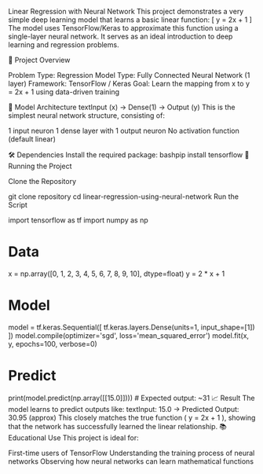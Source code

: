 Linear Regression with Neural Network
This project demonstrates a very simple deep learning model that learns a basic linear function:
[ y = 2x + 1 ]
The model uses TensorFlow/Keras to approximate this function using a single-layer neural network. It serves as an ideal introduction to deep learning and regression problems.

📌 Project Overview

Problem Type: Regression
Model Type: Fully Connected Neural Network (1 layer)
Framework: TensorFlow / Keras
Goal: Learn the mapping from x to y = 2x + 1 using data-driven training


🧠 Model Architecture
textInput (x) → Dense(1) → Output (y)
This is the simplest neural network structure, consisting of:

1 input neuron
1 dense layer with 1 output neuron
No activation function (default linear)

🛠️ Dependencies
Install the required package:
bashpip install tensorflow
🚀 Running the Project

Clone the Repository

git clone repository
cd linear-regression-using-neural-network
Run the Script

import tensorflow as tf
import numpy as np

# Data
x = np.array([0, 1, 2, 3, 4, 5, 6, 7, 8, 9, 10], dtype=float)
y = 2 * x + 1

# Model
model = tf.keras.Sequential([
    tf.keras.layers.Dense(units=1, input_shape=[1])
])
model.compile(optimizer='sgd', loss='mean_squared_error')
model.fit(x, y, epochs=100, verbose=0)

# Predict
print(model.predict(np.array([[15.0]])))  # Expected output: ~31
📈 Result
The model learns to predict outputs like:
textInput: 15.0 → Predicted Output: 30.95 (approx)
This closely matches the true function ( y = 2x + 1 ), showing that the network has successfully learned the linear relationship.
📚 Educational Use
This project is ideal for:

First-time users of TensorFlow
Understanding the training process of neural networks
Observing how neural networks can learn mathematical functions
